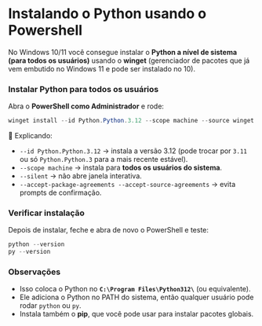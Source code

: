# Instalando o Python usando o Powershell

No Windows 10/11 você consegue instalar o **Python a nível de sistema (para todos os usuários)** usando o **winget** (gerenciador de pacotes que já vem embutido no Windows 11 e pode ser instalado no 10).

### Instalar Python para todos os usuários

Abra o **PowerShell como Administrador** e rode:

```powershell
winget install --id Python.Python.3.12 --scope machine --source winget --silent --accept-package-agreements --accept-source-agreements
```

🔎 Explicando:

* `--id Python.Python.3.12` → instala a versão 3.12 (pode trocar por `3.11` ou só `Python.Python.3` para a mais recente estável).
* `--scope machine` → instala para **todos os usuários do sistema**.
* `--silent` → não abre janela interativa.
* `--accept-package-agreements --accept-source-agreements` → evita prompts de confirmação.

### Verificar instalação

Depois de instalar, feche e abra de novo o PowerShell e teste:

```powershell
python --version
py --version
```

### Observações

* Isso coloca o Python no **`C:\Program Files\Python312\`** (ou equivalente).
* Ele adiciona o Python no PATH do sistema, então qualquer usuário pode rodar `python` ou `py`.
* Instala também o **pip**, que você pode usar para instalar pacotes globais.
